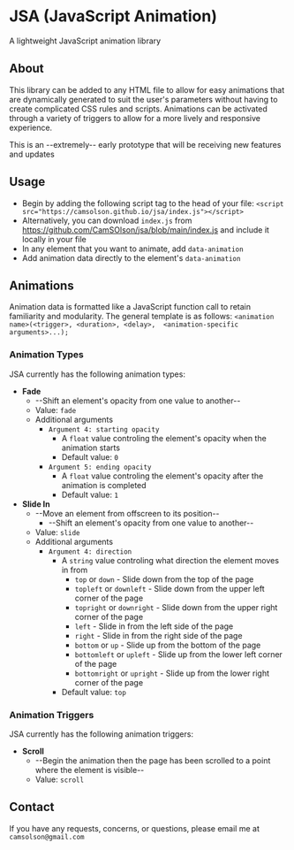 # JSA (JavaScript Animation)
A lightweight JavaScript animation library

## About
This library can be added to any HTML file to allow for easy animations that are dynamically generated to suit the user's parameters without having to create complicated CSS rules and scripts. Animations can be activated through a variety of triggers to allow for a more lively and responsive experience.

This is an --extremely-- early prototype that will be receiving new features and updates 

## Usage
* Begin by adding the following script tag to the head of your file: `<script src="https://camsolson.github.io/jsa/index.js"></script>`
* Alternatively, you can download `index.js` from https://github.com/CamSOlson/jsa/blob/main/index.js and include it locally in your file
* In any element that you want to animate, add `data-animation`
* Add animation data directly to the element's `data-animation`

## Animations
Animation data is formatted like a JavaScript function call to retain familiarity and modularity. The general template is as follows: `<animation name>(<trigger>, <duration>, <delay>,  <animation-specific arguments>...);`

### Animation Types
JSA currently has the following animation types:
* **Fade** 
  * --Shift an element's opacity from one value to another--
  * Value: `fade`
  * Additional arguments
    * `Argument 4: starting opacity` 
      * A `float` value controling the element's opacity when the animation starts
      * Default value: `0`
    * `Argument 5: ending opacity` 
      * A `float` value controling the element's opacity after the animation is completed
      * Default value: `1`
* **Slide In**
  * --Move an element from offscreen to its position--
    * --Shift an element's opacity from one value to another--
  * Value: `slide`
  * Additional arguments
    * `Argument 4: direction` 
      * A `string` value controling what direction the element moves in from
        * `top` or `down` - Slide down from the top of the page
        * `topleft` or `downleft` - Slide down from the upper left corner of the page
        * `topright` or `downright` - Slide down from the upper right corner of the page
        * `left` - Slide in from the left side of the page
        * `right` - Slide in from the right side of the page
        * `bottom` or `up` - Slide up from the bottom of the page
        * `bottomleft` or `upleft` - Slide up from the lower left corner of the page
        * `bottomright` or `upright` - Slide up from the lower right corner of the page
      * Default value: `top`

### Animation Triggers
JSA currently has the following animation triggers:
* **Scroll**
  * --Begin the animation then the page has been scrolled to a point where the element is visible--
  * Value: `scroll`
  
## Contact
If you have any requests, concerns, or questions, please email me at `camsolson@gmail.com`
